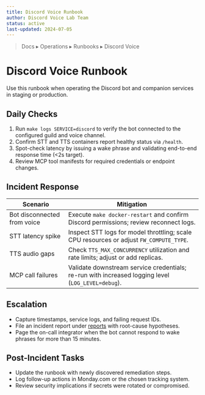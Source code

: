 ```yaml
---
title: Discord Voice Runbook
author: Discord Voice Lab Team
status: active
last-updated: 2024-07-05
---
```


<!-- markdownlint-disable-next-line MD041 -->
> Docs ▸ Operations ▸ Runbooks ▸ Discord Voice

# Discord Voice Runbook

Use this runbook when operating the Discord bot and companion services in staging or production.

## Daily Checks

1. Run `make logs SERVICE=discord` to verify the bot connected to the configured guild and voice channel.
2. Confirm STT and TTS containers report healthy status via `/health`.
3. Spot-check latency by issuing a wake phrase and validating end-to-end response time (<2s target).
4. Review MCP tool manifests for required credentials or endpoint changes.

## Incident Response

| Scenario | Mitigation |
| --- | --- |
| Bot disconnected from voice | Execute `make docker-restart` and confirm Discord permissions; review reconnect logs. |
| STT latency spike | Inspect STT logs for model throttling; scale CPU resources or adjust `FW_COMPUTE_TYPE`. |
| TTS audio gaps | Check `TTS_MAX_CONCURRENCY` utilization and rate limits; adjust or add replicas. |
| MCP call failures | Validate downstream service credentials; re-run with increased logging level (`LOG_LEVEL=debug`). |

## Escalation

- Capture timestamps, service logs, and failing request IDs.
- File an incident report under [reports](../../reports/README.md) with root-cause hypotheses.
- Page the on-call integrator when the bot cannot respond to wake phrases for more than 15 minutes.

## Post-Incident Tasks

- Update the runbook with newly discovered remediation steps.
- Log follow-up actions in Monday.com or the chosen tracking system.
- Review security implications if secrets were rotated or compromised.
